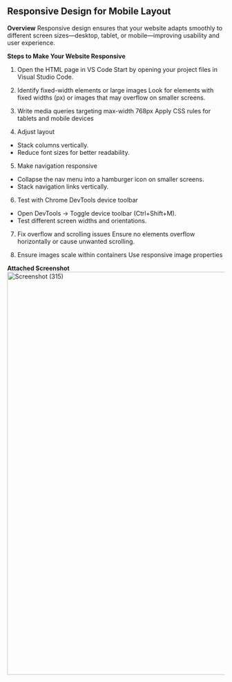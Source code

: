 ## Responsive Design for Mobile Layout

 **Overview**
Responsive design ensures that your website adapts smoothly to different screen sizes—desktop, tablet, or mobile—improving usability and user experience.

**Steps to Make Your Website Responsive**

1. Open the HTML page in VS Code
   Start by opening your project files in Visual Studio Code.
   
2. Identify fixed-width elements or large images
   Look for elements with fixed widths (px) or images that may overflow on smaller screens.
   
3. Write media queries targeting max-width 768px
   Apply CSS rules for tablets and mobile devices

4. Adjust layout
* Stack columns vertically.
* Reduce font sizes for better readability.

5. Make navigation responsive
* Collapse the nav menu into a hamburger icon on smaller screens.
* Stack navigation links vertically.

6. Test with Chrome DevTools device toolbar
* Open DevTools → Toggle device toolbar (Ctrl+Shift+M).
* Test different screen widths and orientations.

7. Fix overflow and scrolling issues
   Ensure no elements overflow horizontally or cause unwanted scrolling.

8. Ensure images scale within containers
   Use responsive image properties

**Attached Screenshot**
<img width="1920" height="933" alt="Screenshot (315)" src="https://github.com/user-attachments/assets/6963da67-81e7-4194-b54d-f0aebe14cb8a" />
